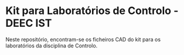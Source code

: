 # Kit para Laboratórios de Controlo - DEEC IST

Neste repositório, encontram-se os ficheiros CAD do kit para os laboratórios da disciplina de Controlo.
